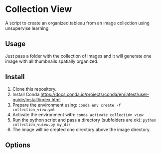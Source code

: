 # Collection View
A script to create an organized tableau from an image collection using unsupervise learning

## Usage 
Just pass a folder with the collection of images and it will generate one image with all thumbnails spatially organized.

## Install

1. Clone this repository.
2. Install Conda https://docs.conda.io/projects/conda/en/latest/user-guide/install/index.html
3. Prepare the environment using:  ```conda env create -f collection_view.yml```
4. Activate the environment with: ```conda activate collection_view```
5. Run the python script and pass a directory (subfolders are ok): ```python collection_vuiew.py my_dir```
6. The image will be created one directory above the image directory.

## Options
